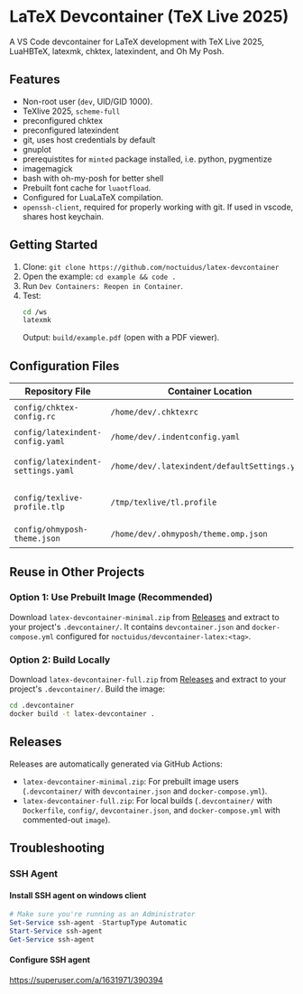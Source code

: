 # LaTeX Devcontainer (TeX Live 2025)

A VS Code devcontainer for LaTeX development with TeX Live 2025, LuaHBTeX, latexmk, chktex, latexindent, and Oh My Posh.

## Features
- Non-root user (`dev`, UID/GID 1000).
- TeXlive 2025, ``scheme-full``
- preconfigured chktex
- preconfigured latexindent
- git, uses host credentials by default
- gnuplot
- prerequistites for ``minted`` package installed, i.e. python, pygmentize
- imagemagick
- bash with oh-my-posh for better shell
- Prebuilt font cache for `luaotfload`.
- Configured for LuaLaTeX compilation.
- ``openssh-client``, required for properly working with git. If used in vscode, shares host keychain.

## Getting Started
1. Clone: `git clone https://github.com/noctuidus/latex-devcontainer`
2. Open the example: `cd example && code .`
3. Run ``Dev Containers: Reopen in Container``.
4. Test:
   ```bash
   cd /ws
   latexmk
   ```
   Output: `build/example.pdf` (open with a PDF viewer).

## Configuration Files
| Repository File                    | Container Location                            | Purpose                        |
| ---------------------------------- | --------------------------------------------- | ------------------------------ |
| `config/chktex-config.rc`          | `/home/dev/.chktexrc`                         | `chktex` linter configuration  |
| `config/latexindent-config.yaml`   | `/home/dev/.indentconfig.yaml`                | `latexindent` configuration    |
| `config/latexindent-settings.yaml` | `/home/dev/.latexindent/defaultSettings.yaml` | `latexindent` default settings |
| `config/texlive-profile.tlp`       | `/tmp/texlive/tl.profile`                     | TeX Live installation profile  |
| `config/ohmyposh-theme.json`       | `/home/dev/.ohmyposh/theme.omp.json`          | Oh My Posh shell theme         |

## Reuse in Other Projects
### Option 1: Use Prebuilt Image (Recommended)
Download `latex-devcontainer-minimal.zip` from [Releases](https://github.com/noctuidus/latex-devcontainer/releases) and extract to your project's `.devcontainer/`. It contains `devcontainer.json` and `docker-compose.yml` configured for `noctuidus/devcontainer-latex:<tag>`.

### Option 2: Build Locally
Download `latex-devcontainer-full.zip` from [Releases](https://github.com/noctuidus/latex-devcontainer/releases) and extract to your project's `.devcontainer/`. Build the image:
```bash
cd .devcontainer
docker build -t latex-devcontainer .
```

## Releases
Releases are automatically generated via GitHub Actions:
- `latex-devcontainer-minimal.zip`: For prebuilt image users (`.devcontainer/` with `devcontainer.json` and `docker-compose.yml`).
- `latex-devcontainer-full.zip`: For local builds (`.devcontainer/` with `Dockerfile`, `config/`, `devcontainer.json`, and `docker-compose.yml` with commented-out `image`).

## Troubleshooting
### SSH Agent
#### Install SSH agent on windows client
~~~powershell
# Make sure you're running as an Administrator
Set-Service ssh-agent -StartupType Automatic
Start-Service ssh-agent
Get-Service ssh-agent
~~~
#### Configure SSH agent
https://superuser.com/a/1631971/390394


